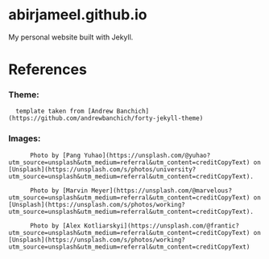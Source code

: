 # abirjameel.github.io
My personal website built with Jekyll.

# References 
### Theme:
      template taken from [Andrew Banchich](https://github.com/andrewbanchich/forty-jekyll-theme)
### Images:
          Photo by [Pang Yuhao](https://unsplash.com/@yuhao?utm_source=unsplash&utm_medium=referral&utm_content=creditCopyText) on [Unsplash](https://unsplash.com/s/photos/university?utm_source=unsplash&utm_medium=referral&utm_content=creditCopyText).    

          Photo by [Marvin Meyer](https://unsplash.com/@marvelous?utm_source=unsplash&utm_medium=referral&utm_content=creditCopyText) on [Unsplash](https://unsplash.com/s/photos/working?utm_source=unsplash&utm_medium=referral&utm_content=creditCopyText).    

          Photo by [Alex Kotliarskyi](https://unsplash.com/@frantic?utm_source=unsplash&utm_medium=referral&utm_content=creditCopyText) on [Unsplash](https://unsplash.com/s/photos/working?utm_source=unsplash&utm_medium=referral&utm_content=creditCopyText)


